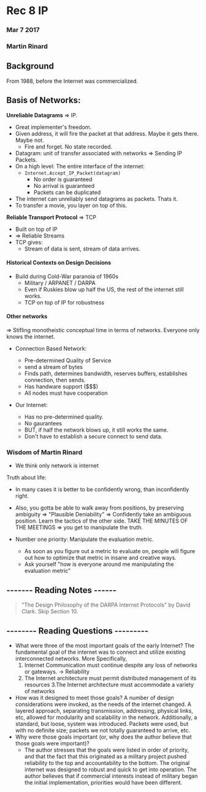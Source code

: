 # Rec 8 IP
### Mar 7 2017
### Martin Rinard



## Background
From 1988, before the Internet was commercialized.   

## Basis of Networks:

**Unreliable Datagrams** => IP.
- Great implementer's freedom.
- Given address, it will fire the packet at that address. Maybe it gets there. Maybe not.
    - Fire and forget. No state recorded.
- Datagram: unit of transfer associated with networks => Sending IP Packets.
- On a high level: The entire interface of the internet:
    - `Internet.Accept_IP_Packet(datagram)`
        - No order is guaranteed
        - No arrival is guaranteed
        - Packets can be duplicated
- The internet can unreliably send datagrams as packets. Thats it.
- To transfer a movie, you layer on top of this.

**Reliable Transport Protocol** => TCP
- Built on top of IP
- => Reliable Streams
- TCP gives:
    - Stream of data is sent, stream of data arrives.

#### Historical Contexts on Design Decisions
- Build during Cold-War paranoia of 1960s
    - Military / ARPANET / DARPA
    - Even if Ruskies blow up half the US, the rest of the internet still works.
    - TCP on top of IP for robustness

#### Other networks
=> Stifling monotheistic conceptual time in terms of networks. Everyone only knows the internet.

- Connection Based Network:
    - Pre-determined Quality of Service
    - send a stream of bytes
    - Finds path, determines bandwidth, reserves buffers, establishes connection, then sends.
    - Has handware support ($$$)
    - All nodes must have cooperation

- Our Internet:
    - Has no pre-determined quality.
    - No gaurantees
    - BUT, if half the network blows up, it still works the same.
    - Don't have to establish a secure connect to send data.


### Wisdom of Martin Rinard
- We think only network is internet

Truth about life:
- In many cases it is better to be confidently wrong, than inconfidently right.
- Also, you gotta be able to walk away from positions, by preserving ambiguity => "Plausible Deniability" => Confidently take an ambiguous position. Learn the tactics of the other side.
TAKE THE MINUTES OF THE MEETINGS => you get to manipulate the truth.

- Number one priority: Manipulate the evaluation metric.
    - As soon as you figure out a metric to evaluate on, people will figure out how to optimize that metric in insane and creative ways.
    - Ask yourself "how is everyone around me manipulating the evaluation metric"

## ------- Reading Notes ------
>  "The Design Philosophy of the DARPA Internet Protocols" by David Clark. Skip Section 10.

## -------- Reading Questions ---------
* What were three of the most important goals of the early Internet?
    The fundamental goal of the internet was to connect and utilize existing interconnected networks. More Specifically,
    1. Internet Communication must continue despite any loss of networks or gateways. -> Reliability
    2. The Internet architecture must permit distributed management of its resources
    3.The Internet architecture must accommodate a variety of networks
* How was it designed to meet those goals?
    A number of design considerations were invoked, as the needs of the internet changed. A layered approach, separating transmission, addressing, physical links, etc, allowed for modularity and scalability in the network. Additionally, a standard, but loose, system was introduced. Packets were used, but with no definite size; packets we not totally guaranteed to arrive, etc.
* Why were those goals important (or, why does the author believe that those goals were important)?
    - The author stresses that the goals were listed in order of priority, and that the fact that this originated as a military project pushed reliability to the top and accountability to the bottom. The original internet was designed to robust and quick to get into operation. The author believes that if commercial interests instead of military began the initial implementation, priorities would have been different.
